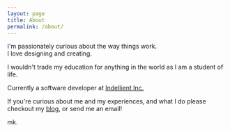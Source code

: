 ```yaml
---
layout: page
title: About
permalink: /about/
---
```


I'm passionately curious about the way things work.  
I love designing and creating.  

I wouldn't trade my education for anything in the world as I am a student of life.  

Currently a software developer at [Indellient Inc.](http://www.indellient.com/)

If you're curious about me and my experiences, and what I do please checkout my [blog](/blog), or send me an email!  

  mk.
